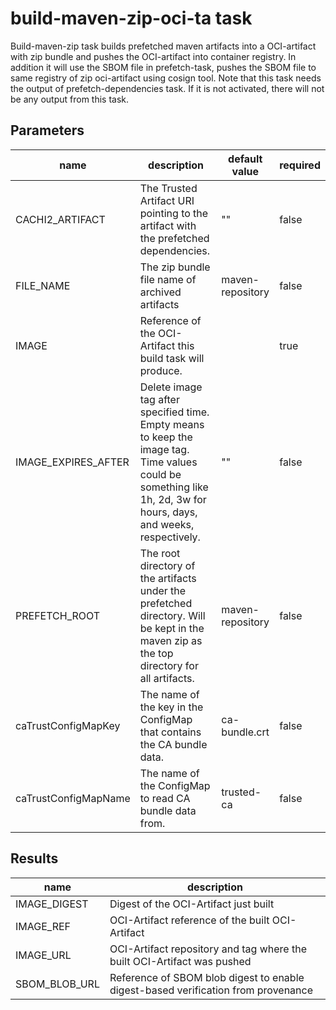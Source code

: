 # build-maven-zip-oci-ta task

Build-maven-zip task builds prefetched maven artifacts into a OCI-artifact with zip bundle  and pushes the OCI-artifact into container registry.
In addition it will use the SBOM file in prefetch-task, pushes the SBOM file to same registry of zip oci-artifact using cosign tool.
Note that this task needs the output of prefetch-dependencies task. If it is not activated, there will not be any output from this task.

## Parameters
|name|description|default value|required|
|---|---|---|---|
|CACHI2_ARTIFACT|The Trusted Artifact URI pointing to the artifact with the prefetched dependencies.|""|false|
|FILE_NAME|The zip bundle file name of archived artifacts|maven-repository|false|
|IMAGE|Reference of the OCI-Artifact this build task will produce.||true|
|IMAGE_EXPIRES_AFTER|Delete image tag after specified time. Empty means to keep the image tag. Time values could be something like 1h, 2d, 3w for hours, days, and weeks, respectively.|""|false|
|PREFETCH_ROOT|The root directory of the artifacts under the prefetched directory. Will be kept in the maven zip as the top directory for all artifacts.|maven-repository|false|
|caTrustConfigMapKey|The name of the key in the ConfigMap that contains the CA bundle data.|ca-bundle.crt|false|
|caTrustConfigMapName|The name of the ConfigMap to read CA bundle data from.|trusted-ca|false|

## Results
|name|description|
|---|---|
|IMAGE_DIGEST|Digest of the OCI-Artifact just built|
|IMAGE_REF|OCI-Artifact reference of the built OCI-Artifact|
|IMAGE_URL|OCI-Artifact repository and tag where the built OCI-Artifact was pushed|
|SBOM_BLOB_URL|Reference of SBOM blob digest to enable digest-based verification from provenance|

